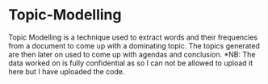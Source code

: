 # Topic-Modelling
Topic Modelling is a technique used to extract words and their frequencies from a document to come up with a dominating topic.
The topics generated are then later on used to come up with agendas and conclusion.
*NB: The data worked on is fully confidential as so I can not be allowed to upload it here but I have uploaded the code.
